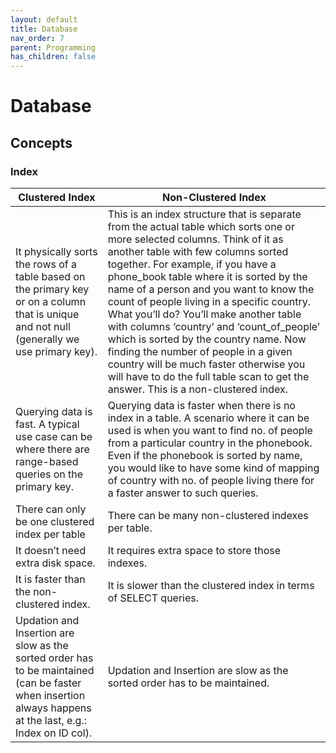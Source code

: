 ```yaml
---
layout: default
title: Database
nav_order: 7
parent: Programming
has_children: false
---
```

# Database
## Concepts
### Index
| Clustered Index | Non-Clustered Index |
|--|--|
| It physically sorts the rows of a table based on the primary key or on a column that is unique and not null (generally we use primary key). | This is an index structure that is separate from the actual table which sorts one or more selected columns. Think of it as another table with few columns sorted together. For example, if you have a phone_book table where it is sorted by the name of a person and you want to know the count of people living in a specific country. What you’ll do? You’ll make another table with columns ‘country’ and ‘count_of_people’ which is sorted by the country name. Now finding the number of people in a given country will be much faster otherwise you will have to do the full table scan to get the answer. This is a non-clustered index. |
| Querying data is fast. A typical use case can be where there are range-based queries on the primary key. | Querying data is faster when there is no index in a table. A scenario where it can be used is when you want to find no. of people from a particular country in the phonebook. Even if the phonebook is sorted by name, you would like to have some kind of mapping of country with no. of people living there for a faster answer to such queries. |
| There can only be one clustered index per table | There can be many non-clustered indexes per table. |
| It doesn’t need extra disk space. | It requires extra space to store those indexes. |
| It is faster than the non-clustered index. | It is slower than the clustered index in terms of SELECT queries. |
| Updation and Insertion are slow as the sorted order has to be maintained (can be faster when insertion always happens at the last, e.g.: Index on ID col). | Updation and Insertion are slow as the sorted order has to be maintained. |

> 

<!--stackedit_data:
eyJoaXN0b3J5IjpbLTk0OTY1OTQ3OV19
-->